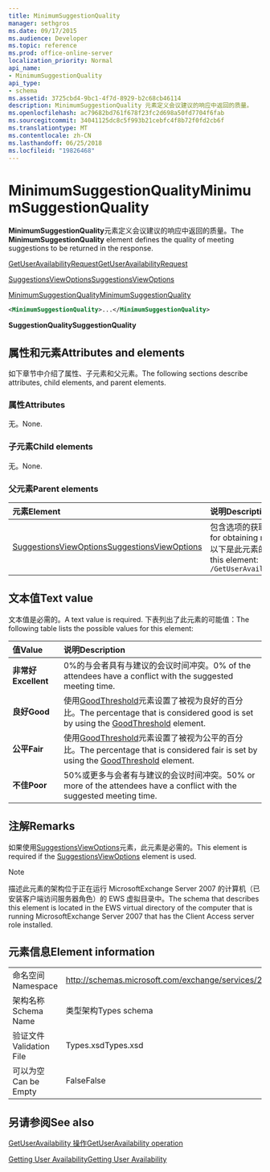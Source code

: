 ```yaml
---
title: MinimumSuggestionQuality
manager: sethgros
ms.date: 09/17/2015
ms.audience: Developer
ms.topic: reference
ms.prod: office-online-server
localization_priority: Normal
api_name:
- MinimumSuggestionQuality
api_type:
- schema
ms.assetid: 3725cbd4-9bc1-4f7d-8929-b2c68cb46114
description: MinimumSuggestionQuality 元素定义会议建议的响应中返回的质量。
ms.openlocfilehash: ac79682bd761f678f23fc2d698a50fd7704f6fab
ms.sourcegitcommit: 34041125dc8c5f993b21cebfc4f8b72f0fd2cb6f
ms.translationtype: MT
ms.contentlocale: zh-CN
ms.lasthandoff: 06/25/2018
ms.locfileid: "19826468"
---
```

# <a name="minimumsuggestionquality"></a><span data-ttu-id="558dd-103">MinimumSuggestionQuality</span><span class="sxs-lookup"><span data-stu-id="558dd-103">MinimumSuggestionQuality</span></span>

<span data-ttu-id="558dd-104">**MinimumSuggestionQuality**元素定义会议建议的响应中返回的质量。</span><span class="sxs-lookup"><span data-stu-id="558dd-104">The **MinimumSuggestionQuality** element defines the quality of meeting suggestions to be returned in the response.</span></span> 
  
[<span data-ttu-id="558dd-105">GetUserAvailabilityRequest</span><span class="sxs-lookup"><span data-stu-id="558dd-105">GetUserAvailabilityRequest</span></span>](getuseravailabilityrequest.md)
  
[<span data-ttu-id="558dd-106">SuggestionsViewOptions</span><span class="sxs-lookup"><span data-stu-id="558dd-106">SuggestionsViewOptions</span></span>](suggestionsviewoptions.md)
  
[<span data-ttu-id="558dd-107">MinimumSuggestionQuality</span><span class="sxs-lookup"><span data-stu-id="558dd-107">MinimumSuggestionQuality</span></span>](minimumsuggestionquality.md)
  
```xml
<MinimumSuggestionQuality>...</MinimumSuggestionQuality>
```

 <span data-ttu-id="558dd-108">**SuggestionQuality**</span><span class="sxs-lookup"><span data-stu-id="558dd-108">**SuggestionQuality**</span></span>
## <a name="attributes-and-elements"></a><span data-ttu-id="558dd-109">属性和元素</span><span class="sxs-lookup"><span data-stu-id="558dd-109">Attributes and elements</span></span>

<span data-ttu-id="558dd-110">如下章节中介绍了属性、子元素和父元素。</span><span class="sxs-lookup"><span data-stu-id="558dd-110">The following sections describe attributes, child elements, and parent elements.</span></span>
  
### <a name="attributes"></a><span data-ttu-id="558dd-111">属性</span><span class="sxs-lookup"><span data-stu-id="558dd-111">Attributes</span></span>

<span data-ttu-id="558dd-112">无。</span><span class="sxs-lookup"><span data-stu-id="558dd-112">None.</span></span>
  
### <a name="child-elements"></a><span data-ttu-id="558dd-113">子元素</span><span class="sxs-lookup"><span data-stu-id="558dd-113">Child elements</span></span>

<span data-ttu-id="558dd-114">无。</span><span class="sxs-lookup"><span data-stu-id="558dd-114">None.</span></span>
  
### <a name="parent-elements"></a><span data-ttu-id="558dd-115">父元素</span><span class="sxs-lookup"><span data-stu-id="558dd-115">Parent elements</span></span>

|<span data-ttu-id="558dd-116">**元素**</span><span class="sxs-lookup"><span data-stu-id="558dd-116">**Element**</span></span>|<span data-ttu-id="558dd-117">**说明**</span><span class="sxs-lookup"><span data-stu-id="558dd-117">**Description**</span></span>|
|:-----|:-----|
|[<span data-ttu-id="558dd-118">SuggestionsViewOptions</span><span class="sxs-lookup"><span data-stu-id="558dd-118">SuggestionsViewOptions</span></span>](suggestionsviewoptions.md) <br/> |<span data-ttu-id="558dd-119">包含选项的获取会议建议信息。</span><span class="sxs-lookup"><span data-stu-id="558dd-119">Contains the options for obtaining meeting suggestion information.</span></span>  <br/> <span data-ttu-id="558dd-120">以下是此元素的 XPath:</span><span class="sxs-lookup"><span data-stu-id="558dd-120">The following is the XPath to this element:</span></span>  <br/>  `/GetUserAvailabilityRequest/SuggestionViewOptions` <br/> |
   
## <a name="text-value"></a><span data-ttu-id="558dd-121">文本值</span><span class="sxs-lookup"><span data-stu-id="558dd-121">Text value</span></span>

<span data-ttu-id="558dd-122">文本值是必需的。</span><span class="sxs-lookup"><span data-stu-id="558dd-122">A text value is required.</span></span> <span data-ttu-id="558dd-123">下表列出了此元素的可能值：</span><span class="sxs-lookup"><span data-stu-id="558dd-123">The following table lists the possible values for this element:</span></span>
  
|<span data-ttu-id="558dd-124">**值**</span><span class="sxs-lookup"><span data-stu-id="558dd-124">**Value**</span></span>|<span data-ttu-id="558dd-125">**说明**</span><span class="sxs-lookup"><span data-stu-id="558dd-125">**Description**</span></span>|
|:-----|:-----|
|<span data-ttu-id="558dd-126">**非常好**</span><span class="sxs-lookup"><span data-stu-id="558dd-126">**Excellent**</span></span> <br/> |<span data-ttu-id="558dd-127">0%的与会者具有与建议的会议时间冲突。</span><span class="sxs-lookup"><span data-stu-id="558dd-127">0% of the attendees have a conflict with the suggested meeting time.</span></span>  <br/> |
|<span data-ttu-id="558dd-128">**良好**</span><span class="sxs-lookup"><span data-stu-id="558dd-128">**Good**</span></span> <br/> |<span data-ttu-id="558dd-129">使用[GoodThreshold](goodthreshold.md)元素设置了被视为良好的百分比。</span><span class="sxs-lookup"><span data-stu-id="558dd-129">The percentage that is considered good is set by using the [GoodThreshold](goodthreshold.md) element.</span></span>  <br/> |
|<span data-ttu-id="558dd-130">**公平**</span><span class="sxs-lookup"><span data-stu-id="558dd-130">**Fair**</span></span> <br/> |<span data-ttu-id="558dd-131">使用[GoodThreshold](goodthreshold.md)元素设置了被视为公平的百分比。</span><span class="sxs-lookup"><span data-stu-id="558dd-131">The percentage that is considered fair is set by using the [GoodThreshold](goodthreshold.md) element.</span></span>  <br/> |
|<span data-ttu-id="558dd-132">**不佳**</span><span class="sxs-lookup"><span data-stu-id="558dd-132">**Poor**</span></span> <br/> |<span data-ttu-id="558dd-133">50%或更多与会者有与建议的会议时间冲突。</span><span class="sxs-lookup"><span data-stu-id="558dd-133">50% or more of the attendees have a conflict with the suggested meeting time.</span></span>  <br/> |
   
## <a name="remarks"></a><span data-ttu-id="558dd-134">注解</span><span class="sxs-lookup"><span data-stu-id="558dd-134">Remarks</span></span>

<span data-ttu-id="558dd-135">如果使用[SuggestionsViewOptions](suggestionsviewoptions.md)元素，此元素是必需的。</span><span class="sxs-lookup"><span data-stu-id="558dd-135">This element is required if the [SuggestionsViewOptions](suggestionsviewoptions.md) element is used.</span></span> 
  
> [!NOTE]
> <span data-ttu-id="558dd-136">描述此元素的架构位于正在运行 MicrosoftExchange Server 2007 的计算机（已安装客户端访问服务器角色）的 EWS 虚拟目录中。</span><span class="sxs-lookup"><span data-stu-id="558dd-136">The schema that describes this element is located in the EWS virtual directory of the computer that is running MicrosoftExchange Server 2007 that has the Client Access server role installed.</span></span> 
  
## <a name="element-information"></a><span data-ttu-id="558dd-137">元素信息</span><span class="sxs-lookup"><span data-stu-id="558dd-137">Element information</span></span>

|||
|:-----|:-----|
|<span data-ttu-id="558dd-138">命名空间</span><span class="sxs-lookup"><span data-stu-id="558dd-138">Namespace</span></span>  <br/> |http://schemas.microsoft.com/exchange/services/2006/types  <br/> |
|<span data-ttu-id="558dd-139">架构名称</span><span class="sxs-lookup"><span data-stu-id="558dd-139">Schema Name</span></span>  <br/> |<span data-ttu-id="558dd-140">类型架构</span><span class="sxs-lookup"><span data-stu-id="558dd-140">Types schema</span></span>  <br/> |
|<span data-ttu-id="558dd-141">验证文件</span><span class="sxs-lookup"><span data-stu-id="558dd-141">Validation File</span></span>  <br/> |<span data-ttu-id="558dd-142">Types.xsd</span><span class="sxs-lookup"><span data-stu-id="558dd-142">Types.xsd</span></span>  <br/> |
|<span data-ttu-id="558dd-143">可以为空</span><span class="sxs-lookup"><span data-stu-id="558dd-143">Can be Empty</span></span>  <br/> |<span data-ttu-id="558dd-144">False</span><span class="sxs-lookup"><span data-stu-id="558dd-144">False</span></span>  <br/> |
   
## <a name="see-also"></a><span data-ttu-id="558dd-145">另请参阅</span><span class="sxs-lookup"><span data-stu-id="558dd-145">See also</span></span>



[<span data-ttu-id="558dd-146">GetUserAvailability 操作</span><span class="sxs-lookup"><span data-stu-id="558dd-146">GetUserAvailability operation</span></span>](getuseravailability-operation.md)


[<span data-ttu-id="558dd-147">Getting User Availability</span><span class="sxs-lookup"><span data-stu-id="558dd-147">Getting User Availability</span></span>](http://msdn.microsoft.com/library/d4133fcb-9b0f-4e6b-aadf-a389da83516a%28Office.15%29.aspx)

